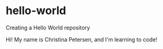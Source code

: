# hello-world
Creating a Hello World repository

Hi! My name is Christina Petersen, and I'm learning to code!
